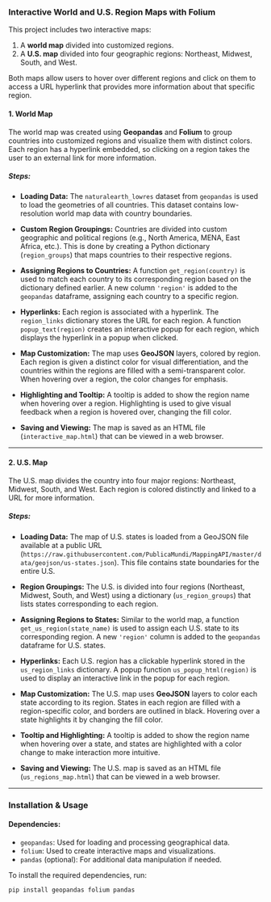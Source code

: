 ### Interactive World and U.S. Region Maps with Folium

This project includes two interactive maps:
1. A **world map** divided into customized regions.
2. A **U.S. map** divided into four geographic regions: Northeast, Midwest, South, and West.

Both maps allow users to hover over different regions and click on them to access a URL hyperlink that provides more information about that specific region.

#### 1. World Map

The world map was created using **Geopandas** and **Folium** to group countries into customized regions and visualize them with distinct colors. Each region has a hyperlink embedded, so clicking on a region takes the user to an external link for more information.

##### Steps:
- **Loading Data:** 
  The `naturalearth_lowres` dataset from `geopandas` is used to load the geometries of all countries. This dataset contains low-resolution world map data with country boundaries.

- **Custom Region Groupings:**
  Countries are divided into custom geographic and political regions (e.g., North America, MENA, East Africa, etc.). This is done by creating a Python dictionary (`region_groups`) that maps countries to their respective regions.

- **Assigning Regions to Countries:**
  A function `get_region(country)` is used to match each country to its corresponding region based on the dictionary defined earlier. A new column `'region'` is added to the `geopandas` dataframe, assigning each country to a specific region.

- **Hyperlinks:**
  Each region is associated with a hyperlink. The `region_links` dictionary stores the URL for each region. A function `popup_text(region)` creates an interactive popup for each region, which displays the hyperlink in a popup when clicked.

- **Map Customization:**
  The map uses **GeoJSON** layers, colored by region. Each region is given a distinct color for visual differentiation, and the countries within the regions are filled with a semi-transparent color. When hovering over a region, the color changes for emphasis.

- **Highlighting and Tooltip:**
  A tooltip is added to show the region name when hovering over a region. Highlighting is used to give visual feedback when a region is hovered over, changing the fill color.

- **Saving and Viewing:**
  The map is saved as an HTML file (`interactive_map.html`) that can be viewed in a web browser.

---

#### 2. U.S. Map

The U.S. map divides the country into four major regions: Northeast, Midwest, South, and West. Each region is colored distinctly and linked to a URL for more information.

##### Steps:
- **Loading Data:**
  The map of U.S. states is loaded from a GeoJSON file available at a public URL (`https://raw.githubusercontent.com/PublicaMundi/MappingAPI/master/data/geojson/us-states.json`). This file contains state boundaries for the entire U.S.

- **Region Groupings:**
  The U.S. is divided into four regions (Northeast, Midwest, South, and West) using a dictionary (`us_region_groups`) that lists states corresponding to each region.

- **Assigning Regions to States:**
  Similar to the world map, a function `get_us_region(state_name)` is used to assign each U.S. state to its corresponding region. A new `'region'` column is added to the `geopandas` dataframe for U.S. states.

- **Hyperlinks:**
  Each U.S. region has a clickable hyperlink stored in the `us_region_links` dictionary. A popup function `us_popup_html(region)` is used to display an interactive link in the popup for each region.

- **Map Customization:**
  The U.S. map uses **GeoJSON** layers to color each state according to its region. States in each region are filled with a region-specific color, and borders are outlined in black. Hovering over a state highlights it by changing the fill color.

- **Tooltip and Highlighting:**
  A tooltip is added to show the region name when hovering over a state, and states are highlighted with a color change to make interaction more intuitive.

- **Saving and Viewing:**
  The U.S. map is saved as an HTML file (`us_regions_map.html`) that can be viewed in a web browser.

---

### Installation & Usage

#### Dependencies:
- `geopandas`: Used for loading and processing geographical data.
- `folium`: Used to create interactive maps and visualizations.
- `pandas` (optional): For additional data manipulation if needed.

To install the required dependencies, run:

```bash
pip install geopandas folium pandas
